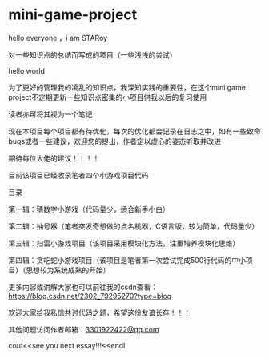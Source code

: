 # mini-game-project

hello everyone ，i am STARoy

对一些知识点的总结而写成的项目（一些浅浅的尝试）

hello world

为了更好的管理我的凌乱的知识点，我深知实践的重要性，在这个mini game project不定期更新一些知识点密集的小项目供我以后的复习使用

读者亦可将其视为一个笔记

现在本项目每个项目都有待优化，每次的优化都会记录在日志之中，如有一些致命bugs或者一些建议，欢迎您的提出，作者定以虚心的姿态听取并改进

期待每位大佬的建议！！！！

目前该项目已经收录笔者四个小游戏项目代码

目录

第一辑：猜数字小游戏（代码量少，适合新手小白）

第二辑：抽号器（笔者突发奇想做的点名机器，C语言版，较为简单，代码量少）

第三辑：扫雷小游戏项目（该项目采用模块化方法，注重培养模块化思维）

第四辑：贪吃蛇小游戏项目（该项目是笔者第一次尝试完成500行代码的中小项目）（思想较为系统成熟的开始）



更多内容或讲解大家也可以前往我的csdn查看：https://blog.csdn.net/2302_79295270?type=blog

欢迎大家给我私信共讨代码之题，希望这份友谊长存！！！

其他问题访问作者邮箱：3301922422@qq.com

cout<<see you next essay!!!<<endl
